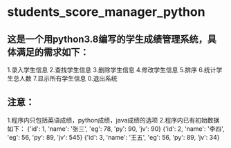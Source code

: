 # students_score_manager_python
## 这是一个用python3.8编写的学生成绩管理系统，具体满足的需求如下：
1.录入学生信息
2.查找学生信息
3.删除学生信息
4.修改学生信息
5.排序
6.统计学生总人数
7.显示所有学生信息
0.退出系统

## 注意：
1.程序内只包括英语成绩，python成绩，java成绩的选项
2.程序内已有初始数据如下：
{'id': 1, 'name': '张三', 'eg': 78, 'py': 90, 'jv': 90}
{'id': 2, 'name': '李四', 'eg': 56, 'py': 89, 'jv': 545}
{'id': 3, 'name': '王五', 'eg': 56, 'py': 89, 'jv': 34}
